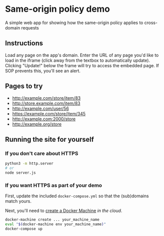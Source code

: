 Same-origin policy demo
=======================
A simple web app for showing how the same-origin policy applies to cross-domain requests

Instructions
------------
Load any page on the app's domain. Enter the URL of any page you'd like to load in the iframe (click away from the textbox to automatically update). Clicking "Update!" below the frame will try to access the embedded page. If SOP prevents this, you'll see an alert.

Pages to try
------------

- http://example.com/store/item/83
- http://store.example.com/item/83
- http://example.com/user/56
- https://example.com/store/item/345
- http://example.com:2000/store
- http://example.org/store

Running the site for yourself
-----------------------------
### If you don't care about HTTPS

```sh
python3 -m http.server
# or
node server.js
```

### If you want HTTPS as part of your demo
First, update the included `docker-compose.yml` so that the (sub)domains match yours.

Next, you'll need to [create a Docker Machine](https://docs.docker.com/machine/get-started/) _in the cloud_.

```sh
docker-machine create ... your_machine_name
eval "$(docker-machine env your_machine_name)"
docker-compose up
```
